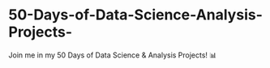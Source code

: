 # 50-Days-of-Data-Science-Analysis-Projects-
Join me in my 50 Days of Data Science &amp; Analysis Projects! 📊

